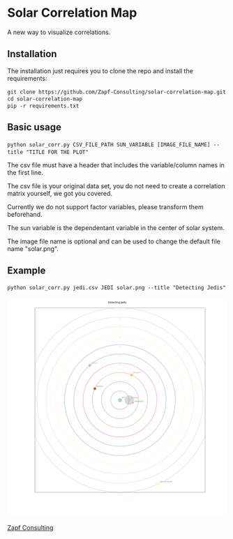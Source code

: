 

# Solar Correlation Map
A new way to visualize correlations. 


## Installation 
The installation just requires you to clone the repo and install the requirements: 

```
git clone https://github.com/Zapf-Consulting/solar-correlation-map.git
cd solar-correlation-map
pip -r requirements.txt
```


## Basic usage
``python solar_corr.py CSV_FILE_PATH SUN_VARIABLE [IMAGE_FILE_NAME] --title "TITLE FOR THE PLOT"``


The csv file must have a header that includes the variable/column names in the first line.

The csv file is your original data set, you do not need to create a correlation matrix yourself, we got you covered. 

Currently we do not support factor variables, please transform them beforehand. 

The sun variable is the dependentant variable in the center of solar system.

The image file name is optional and can be used to change the default file name "solar.png".


## Example
``python solar_corr.py jedi.csv JEDI solar.png --title "Detecting Jedis"``

![solar correlation map](https://github.com/Zapf-Consulting/solar-correlation-map/blob/master/solar.png "Solar Correlation Map example")

[Zapf Consulting](http://www.zapf-consulting.com/)

